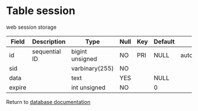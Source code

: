 Table session
===========
web session storage

| Field  | Description   | Type            | Null | Key | Default | Extra          |    
| ------ | ------------- | --------------- | ---- | --- | ------- | -------------- |    
| id     | sequential ID | bigint unsigned | NO   | PRI | NULL    | auto_increment |    
| sid    |               | varbinary(255)  | NO   |     |         |                |    
| data   |               | text            | YES  |     | NULL    |                |    
| expire |               | int unsigned    | NO   |     | 0       |                |    

Return to [database documentation](help/database)
